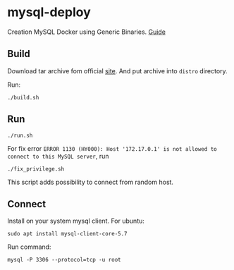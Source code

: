 # mysql-deploy
Creation MySQL Docker using Generic Binaries.
[Guide](https://dev.mysql.com/doc/mysql-startstop-excerpt/5.7/en/binary-installation.html)

## Build
Download tar archive fom official [site](https://dev.mysql.com/downloads/mysql/5.7.html).
And put archive into `distro` directory.

Run:
```
./build.sh
```

## Run
```
./run.sh
```

For fix error `ERROR 1130 (HY000): Host '172.17.0.1' is not allowed to connect to this MySQL server`, run
```
./fix_privilege.sh
```
This script adds possibility to connect from random host.

## Connect

Install on your system mysql client. For ubuntu:
```
sudo apt install mysql-client-core-5.7 
```
Run command:
```
mysql -P 3306 --protocol=tcp -u root
```
